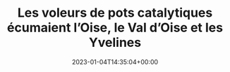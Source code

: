---
isIndex: false
title: Les voleurs de pots catalytiques écumaient l’Oise, le Val d’Oise et les Yvelines
date: 2023-01-04T14:35:04+00:00
concerned:
  - sophie-rey-gascon
press:
  title: Le Parisien
  url: https://www.bfmtv.com/paris/paris-la-soeur-d-un-terroriste-du-bataclan-condamnee-pour-avoir-aide-deux-mineures-a-partir-en-syrie_AD-202212020723.html
---